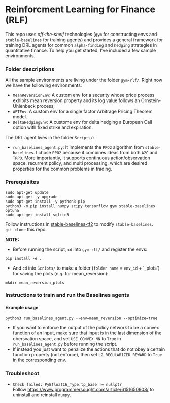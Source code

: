 # Reinforcment Learning for Finance (RLF)

This repo uses *off-the-shelf* technologies (`gym` for constructing envs and `stable-baselines` for training agents) and provides a general framework for training DRL agents for common `alpha-finding` and `hedging` strategies in quantitative finance. To help you get started, I've included a few sample environments.

### Folder descriptions
All the sample environments are living under the folder `gym-rlf/`. Right now we have the following environments:
- `MeanReversionEnv`: A custom env for a security whose price process exhibits mean reversion property and its log value follows an Ornstein-Uhlenbeck process;
- `APTEnv`: A custom env for a single factor Arbitrage Pricing Theorem model.
- `DeltaHedgingEnv`: A custome env for delta hedging a European Call option with fixed strike and expiration.

The DRL agent lives in the folder `Scripts/`:
- `run_baselines_agent.py`: It implements the `PPO2` algorithm from `stable-baselines`. I chose `PPO2` because it combines ideas from both `A2C` and `TRPO`. More importantly, it supports continuous action/observation space, recurrent policy, and multi processing, which are desired properties for the common problems in trading.

### Prerequisites
```
sudo apt-get update
sudo apt-get -y upgrade
sudo apt-get install -y python3-pip
python3 -m pip install numpy scipy tensorflow gym stable-baselines optuna
sudo apt-get install sqlite3
```
Follow instructions in [stable-baselines-tf2](https://github.com/sophiagu/stable-baselines-tf2) to modify `stable-baselines`.\
`git clone` this repo.

**NOTE:**
- Before running the script, `cd` into `gym-rlf/` and register the envs:
```
pip install -e .
```
- And `cd` into `Scripts/` to make a folder (`folder name` = `env_id` + '_plots') for saving the plots (*e.g.* for mean_reversion):
```
mkdir mean_reversion_plots
```

### Instructions to train and run the Baselines agents

#### Example usage
```
python3 run_baselines_agent.py --env=mean_reversion --optimize=true
```
- If you want to enforce the output of the policy network to be a convex function of an input, make sure that input is in the last dimension of the obersvation space, and set `USE_CONVEX_NN` to `True` in `run_baselines_agent.py` before running the script.
- If instead you just want to penalize the actions that do not obey a certain function property (not enforce), then set `L2_REGULARIZED_REWARD` to `True` in the corresponding env.

### Troubleshoot
- `Check failed: PyBfloat16_Type.tp_base != nullptr`\
Follow https://www.programmersought.com/article/6151650908/ to uninstall and reinstall `numpy`.
